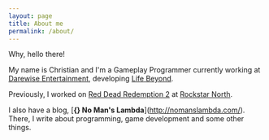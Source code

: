 ```yaml
---
layout: page
title: About me
permalink: /about/
---
```


Why, hello there!

My name is Christian and I'm a Gameplay Programmer currently working at [Darewise Entertainment](http://darewise.com/), developing [Life Beyond](https://www.playlifebeyond.com/).

Previously, I worked on [Red Dead Redemption 2](https://www.rockstargames.com/reddeadredemption2/) at [Rockstar North](https://www.rockstarnorth.com/).

I also have a blog, [**[](){} No Man's Lambda**](http://nomanslambda.com/). There, I write about programming, game development and some other things.


